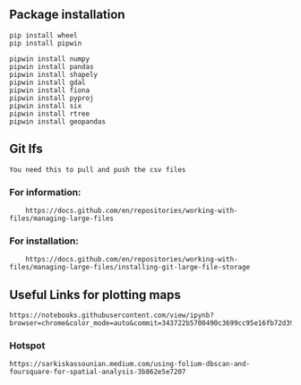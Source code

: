 

## Package installation

    pip install wheel
    pip install pipwin

    pipwin install numpy
    pipwin install pandas
    pipwin install shapely
    pipwin install gdal
    pipwin install fiona
    pipwin install pyproj
    pipwin install six
    pipwin install rtree
    pipwin install geopandas

## Git lfs

    You need this to pull and push the csv files
### For information:
        https://docs.github.com/en/repositories/working-with-files/managing-large-files

### For installation:
        https://docs.github.com/en/repositories/working-with-files/managing-large-files/installing-git-large-file-storage

## Useful Links for plotting maps
    https://notebooks.githubusercontent.com/view/ipynb?browser=chrome&color_mode=auto&commit=343722b5700490c3699cc95e16fb72d39e11c077&device=unknown&enc_url=68747470733a2f2f7261772e67697468756275736572636f6e74656e742e636f6d2f636c61756469616e33372f44535f506f7274666f6c696f2f333433373232623537303034393063333639396363393565313666623732643339653131633037372f4e59435f6361625f646174617365742f30315f4544415f4e59435f4361625f67656f7370617469616c5f76697375616c697a6174696f6e2e6970796e62&logged_in=false&nwo=claudian37%2FDS_Portfolio&path=NYC_cab_dataset%2F01_EDA_NYC_Cab_geospatial_visualization.ipynb&platform=android&repository_id=263525846&repository_type=Repository&version=99

### Hotspot
    https://sarkiskassounian.medium.com/using-folium-dbscan-and-foursquare-for-spatial-analysis-3b862e5e7207





